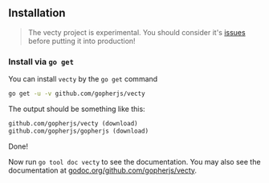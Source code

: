 ## Installation

> The vecty project is experimental. You should consider it's [issues](https://github.com/gopherjs/vecty/issues/) before putting it into production!

### Install via `go get`

You can install `vecty` by the `go get` command

```sh
go get -u -v github.com/gopherjs/vecty
```

The output should be something like this:

```txt
github.com/gopherjs/vecty (download)
github.com/gopherjs/gopherjs (download)
```

Done!

Now run `go tool doc vecty` to see the documentation. You may also see the documentation at [godoc.org/github.com/gopherjs/vecty](https://github.com/gopherjs/vecty).